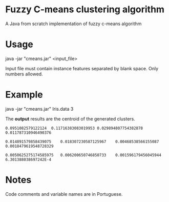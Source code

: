 # Fuzzy C-means clustering algorithm
A Java from scratch implementation of fuzzy c-means algorithm

# Usage
java -jar "cmeans.jar" <input_file> <number of clusters>

Input file must contain instance features separated by blank space. Only numbers allowed.

# Example
java -jar "cmeans.jar" Iris.data 3

The **output** results are the centroid of the generated clusters.

```
0.0951082579122124	0.11716383083019953	0.029894807754382878	0.011787310946490376	

0.014891579858439075	0.018307230587125967	0.00468538566155087	0.0018479619548728329	

0.0050625275174585975	0.006200650746850733	0.001596179456045944	6.301388038697242E-4
```

# Notes
Code comments and variable names are in Portuguese.
